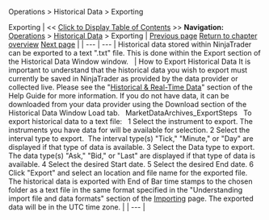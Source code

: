 ﻿
Operations \> Historical Data \> Exporting

Exporting
| \<\< [Click to Display Table of Contents](exporting.md) \>\> **Navigation:**     [Operations](operations-1.md) \> [Historical Data](historical_data_manager-1.md) \> Exporting | [Previous page](importing-1.md) [Return to chapter overview](historical_data_manager-1.md) [Next page](editing-1.md) |
| --- | --- |
Historical data stored within NinjaTrader can be exported to a text ".txt" file. This is done within the Export section of the Historical Data Window window.
 
| How to Export Historical Data It is important to understand that the historical data you wish to export must currently be saved in NinjaTrader as provided by the data provider or collected live. Please see the "[Historical \& Real\-Time Data](data_by_provider-1.md)" section of the Help Guide for more information. If you do not have data, it can be downloaded from your data provider using the Download section of the Historical Data Window Load tab.   MarketDataArchives_ExportSteps   To export historical data to a text file:   1 Select the instrument to export. The instruments you have data for will be available for selection. 2 Select the interval type to export.  The interval type(s) "Tick," "Minute," or "Day" are displayed if that type of data is available.  3 Select the Data type to export. The data type(s) "Ask," "Bid," or "Last" are displayed if that type of data is available.  4 Select the desired Start date. 5 Select the desired End date. 6 Click "Export" and select an location and file name for the exported file.    The historical data is exported with End of Bar time stamps to the chosen folder as a text file in the same format specified in the "Understanding import file and data formats" section of the [Importing](importing-1.md) page. The exported data will be in the UTC time zone. |
| --- |
